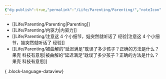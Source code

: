 ```yaml
---
{"dg-publish":true,"permalink":"/Life/Parenting/Parenting/","noteIcon":""}
---
```


- [[Life/Parenting/Parenting\|Parenting]]
- [[Life/Parenting/内驱力\|内驱力]]
- [[Life/Parenting/注意这 4 个小细节，娃突然就听话了 经验\|注意这 4 个小细节，娃突然就听话了 经验]]
- [[Life/Parenting/被曲解的“延迟满足”耽误了多少孩子？正确的方法是什么？ 果壳 科技有意思\|被曲解的“延迟满足”耽误了多少孩子？正确的方法是什么？ 果壳 科技有意思]]

{ .block-language-dataview}